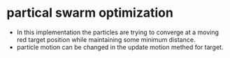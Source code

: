 # partical swarm optimization
* In this implementation the particles are trying to converge at a moving red target position while maintaining some minimum distance.
* particle motion can be changed in the update motion methed for target.

